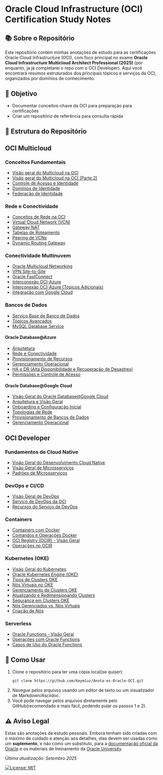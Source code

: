 # Oracle Cloud Infrastructure (OCI) Certification Study Notes

## 📚 Sobre o Repositório
Este repositório contém minhas anotações de estudo para as certificações Oracle Cloud Infrastructure (OCI), com foco principal no exame **Oracle Cloud Infrastructure Multicloud Architect Professional (2025)** (por enquanto, ja já completarei o repo com o OCI Developer). Aqui você encontrará resumos estruturados dos principais tópicos e serviços da OCI, organizados por domínios de conhecimento.

## 🎯 Objetivo
- Documentar conceitos-chave da OCI para preparação para certificações
- Criar um repositório de referência para consulta rápida

## 📂 Estrutura do Repositório

## OCI Multicloud
### Conceitos Fundamentais
- [Visão geral do Multicloud na OCI](OCI%20Multicloud/1OracleMultiCloud.md)
- [Visão geral do Multicloud na OCI (Parte 2)](OCI%20Multicloud/1OracleMultiCloud2.md)
- [Controle de Acesso e Identidade](OCI%20Multicloud/2.0OCIAcsses.md)
- [Domínios de Identidade](OCI%20Multicloud/2.1OCIdentityDomain.md)
- [Federação de Identidade](OCI%20Multicloud/2.2OCIFederation.md)

### Rede e Conectividade
- [Conceitos de Rede na OCI](OCI%20Multicloud/3.0OCINetworks.md)
- [Virtual Cloud Network (VCN)](OCI%20Multicloud/3.1OCIVCN.md)
- [Gateway NAT](OCI%20Multicloud/3.2OCIVCNNATGateway.md)
- [Tabelas de Roteamento](OCI%20Multicloud/3.3VCNRoute.md)
- [Peering de VCNs](OCI%20Multicloud/3.4VCNPeering.md)
- [Dynamic Routing Gateway](OCI%20Multicloud/3.5DRG.md)

### Conectividade Multinuvem
- [Oracle Multicloud Networking](OCI%20Multicloud/4.0MCN.md)
- [VPN Site-to-Site](OCI%20Multicloud/4.1Site-to-SiteVPN.md)
- [Oracle FastConnect](OCI%20Multicloud/4.2FastConnect.md)
- [Interconexão OCI-Azure](OCI%20Multicloud/5.0OCI-AzureInterconnect.md)
- [Interconexão OCI-Azure (Tópicos Adicionais)](OCI%20Multicloud/5.15.0OCI-AzureInterconnect.md)
- [Integração com Google Cloud](OCI%20Multicloud/6OCI-Google.md)

### Bancos de Dados
- [Serviço Base de Banco de Dados](OCI%20Multicloud/7.0OracleBaseDatabaseService.md)
- [Tópicos Avançados](OCI%20Multicloud/7.1OracleBaseDatabaseService.md)
- [MySQL Database Service](OCI%20Multicloud/7.2MySQLDatabase.md)

#### Oracle Database@Azure
- [Arquitetura](OCI%20Multicloud/8.0OracleDatabase@Azure.md)
- [Rede e Conectividade](OCI%20Multicloud/8.1.0OracleDatabase@Azure.md)
- [Provisionamento de Recursos](OCI%20Multicloud/8.1.2OracleDatabase@Azure.md)
- [Gerenciamento Operacional](OCI%20Multicloud/8.2OracleDatabase@Azure.md)
- [HA e DR (Alta Disponibilidade e Recuperação de Desastres)](OCI%20Multicloud/8.3OracleDatabase@Azure.md)
- [Permissões e Controle de Acesso](OCI%20Multicloud/8.4OracleDatabase@Azure.md)

#### Oracle Database@Google Cloud
- [Visão Geral do Oracle Database@Google Cloud](OCI%20Multicloud/9.0OracleDatabase@Google.md)
- [Arquitetura e Visão Geral](OCI%20Multicloud/9.1OracleDatabase@Google.md)
- [Onboarding e Configuração Inicial](OCI%20Multicloud/9.2OracleDatabase@Google.md)
- [Topologias de Rede](OCI%20Multicloud/9.3OracleDatabase@Google.md)
- [Provisionamento de Bancos de Dados](OCI%20Multicloud/9.4OracleDatabase@Google.md)
- [Gerenciamento Operacional](OCI%20Multicloud/9.5OracleDatabase@Google.md)

## OCI Developer

### Fundamentos de Cloud Native
- [Visão Geral do Desenvolvimento Cloud Native](OCI%20Developer/1.1CloudNativeDev.adoc)
- [Visão Geral de Microsserviços](OCI%20Developer/1.2.0MicroserviceOverview.adoc)
- [Padrões de Microsserviços](OCI%20Developer/1.2.1MicroserviceOverview2.adoc)

### DevOps e CI/CD
- [Visão Geral de DevOps](OCI%20Developer/1.3.0DevOps.adoc)
- [Serviço de DevOps da OCI](OCI%20Developer/1.3.1DevOps.adoc)
- [Recursos do Serviço de DevOps](OCI%20Developer/1.3.2DevOps.adoc)

### Containers
- [Containers com Docker](OCI%20Developer/2.4.0DockerContainer.adoc)
- [Comandos e Operações Docker](OCI%20Developer/2.4.1Docker.adoc)
- [OCI Registry (OCIR) - Visão Geral](OCI%20Developer/2.5.0OCIR.adoc)
- [Operações no OCIR](OCI%20Developer/2.5.1OCIR.adoc)

### Kubernetes (OKE)
- [Visão Geral do Kubernetes](OCI%20Developer/3.6.0Kubernetes.adoc)
- [Oracle Kubernetes Engine (OKE)](OCI%20Developer/3.6.1OKE.adoc)
- [Tipos de Clusters OKE](OCI%20Developer/3.6.2OKEClusters.adoc)
- [Nós Virtuais no OKE](OCI%20Developer/3.6.3OKEVirtualNodes.adoc)
- [Gerenciamento de Clusters OKE](OCI%20Developer/3.7.0ClusterOKE.adoc)
- [Atualizando e Redimensionando Clusters](OCI%20Developer/3.7.1ClustersOKE.adoc)
- [Segurança em Clusters OKE](OCI%20Developer/3.7.2ClustersOKE.adoc)
- [Nós Gerenciados vs. Nós Virtuais](OCI%20Developer/3.7.3MangedVSVirtualNodes.adoc)
- [Criação de Nós](OCI%20Developer/3.7.4NodeCreation.adoc)

### Serverless
- [Oracle Functions - Visão Geral](OCI%20Developer/4.1.1OracleFunctions.adoc)
- [Operações com Oracle Functions](OCI%20Developer/4.1.2OracleFunctionsOperations.adoc)
- [Casos de Uso do Oracle Functions](OCI%20Developer/4.1.3OracleFuncUseCases.adoc)

## 🚀 Como Usar

1.  Clone o repositório para ter uma cópia local(se quiser):
    ```bash
    git clone https://github.com/Keymiuz/Anota-es-Oracle-OCI.git
    ```
2.  Navegue pelos arquivos usando um editor de texto ou um visualizador de Markdown/Asciidoc.
3. Você pode navegar pelos arquivos diretamente pelo GitHub(recomendado e mais fácil, podendo pular os passos 1 e 2).

## ⚠️ Aviso Legal

Estas são anotações de estudo pessoais. Embora tenham sido criadas com o máximo de cuidado e atenção aos detalhes, elas devem ser usadas como um **suplemento**, e não como um substituto, para a [documentação oficial da Oracle](https://docs.oracle.com/en/cloud/iaas/) e os materiais de treinamento da [Oracle University](https://education.oracle.com/).



*Última atualização: Setembro 2025*

[![License: MIT](https://img.shields.io/badge/License-MIT-yellow.svg)](https://opensource.org/licenses/MIT)
